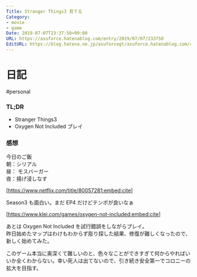 ```yaml
---
Title: Stranger Things3 見てる
Category:
- movie
- game
Date: 2019-07-07T23:37:50+09:00
URL: https://asuforce.hatenablog.com/entry/2019/07/07/233750
EditURL: https://blog.hatena.ne.jp/asuforcegt/asuforce.hatenablog.com/atom/entry/17680117127214880788
---
```


# 日記
#personal

### TL;DR
- Stranger Things3
- Oxygen Not Included プレイ 
 
### 感想
今日のご飯  
朝：シリアル  
昼： モスバーガー  
夜：揚げ浸しなす


[https://www.netflix.com/title/80057281:embed:cite]

Season3 も面白い。まだ EP4 だけどテンポが良いなぁ

[https://www.klei.com/games/oxygen-not-included:embed:cite]

あとは Oxygen Not Included を試行錯誤をしながらプレイ。  
昨日始めたマップはわけもわからず彫り探した結果、修復が難しくなったので、新しく始めてみた。

このゲーム本当に奥深くて難しいのと、色々なことができすぎて何からやればいいか全くわからない。幸い死人は出てないので、引き続き安全第一でコロニーの拡大を目指す。
